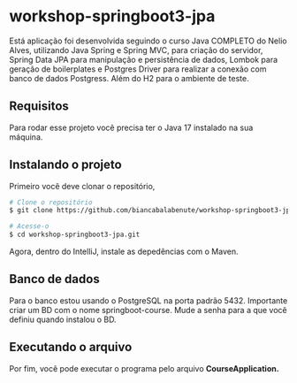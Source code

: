 # workshop-springboot3-jpa
Está aplicação foi desenvolvida seguindo o curso Java COMPLETO do Nelio Alves, utilizando Java Spring e Spring MVC, para criação do servidor, Spring Data JPA para manipulação e persistência de dados, Lombok para geração de boilerplates e Postgres Driver para realizar a conexão com banco de dados Postgress. Além do H2 para o ambiente de teste.

## Requisitos
Para rodar esse projeto você precisa ter o Java 17 instalado na sua máquina.

## Instalando o projeto

Primeiro você deve clonar o repositório,

```bash
# Clone o repositório
$ git clone https://github.com/biancabalabenute/workshop-springboot3-jpa.git

# Acesse-o
$ cd workshop-springboot3-jpa.git
```

Agora, dentro do IntelliJ, instale as depedências com o Maven.

## Banco de dados
Para o banco estou usando o PostgreSQL na porta padrão 5432. Importante criar um BD com o nome springboot-course. Mude a senha para a que você definiu quando instalou o BD.


## Executando o arquivo
Por fim, você pode executar o programa pelo arquivo **CourseApplication.**
